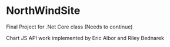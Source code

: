 # NorthWindSite
Final Project for .Net Core class (Needs to continue)

Chart JS API work implemented by Eric Albor and Riley Bednarek 
